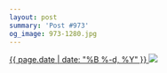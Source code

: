 ```yaml
---
layout: post
summary: 'Post #973'
og_image: 973-1280.jpg
---
```


<p>
 <time>
  <a href="/973">
   {{ page.date | date: "%B %-d, %Y" }}
  </a>
 </time>
 <a href="/973">
  <img data-taken="10/13/2019" sizes="(min-width: 700px) 50vw, calc(100vw - 2rem)" src="{{ site.assets_url }}/973-640.jpg" srcset="{{ site.assets_url }}/973-320.jpg 320w, {{ site.assets_url }}/973-640.jpg 640w, {{ site.assets_url }}/973-960.jpg 960w, {{ site.assets_url }}/973-1280.jpg 1280w"/>
 </a>
</p>
